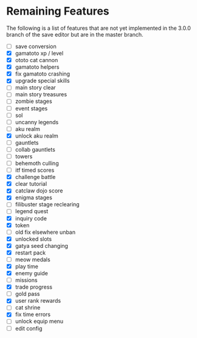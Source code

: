 # Remaining Features

The following is a list of features that are not yet implemented in the 3.0.0
branch of the save editor but are in the master branch.

- [ ] save conversion
- [x] gamatoto xp / level
- [x] ototo cat cannon
- [x] gamatoto helpers
- [x] fix gamatoto crashing
- [x] upgrade special skills
- [ ] main story clear
- [ ] main story treasures
- [ ] zombie stages
- [ ] event stages
- [ ] sol
- [ ] uncanny legends
- [ ] aku realm
- [x] unlock aku realm
- [ ] gauntlets
- [ ] collab gauntlets
- [ ] towers
- [ ] behemoth culling
- [ ] itf timed scores
- [x] challenge battle
- [x] clear tutorial
- [x] catclaw dojo score
- [x] enigma stages
- [ ] filibuster stage reclearing
- [ ] legend quest
- [x] inquiry code
- [x] token
- [ ] old fix elsewhere unban
- [x] unlocked slots
- [x] gatya seed changing
- [x] restart pack
- [ ] meow medals
- [x] play time
- [x] enemy guide
- [ ] missions
- [x] trade progress
- [ ] gold pass
- [x] user rank rewards
- [ ] cat shrine
- [x] fix time errors
- [ ] unlock equip menu
- [ ] edit config
